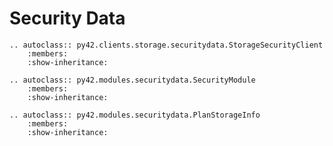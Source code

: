 # Security Data

```eval_rst
.. autoclass:: py42.clients.storage.securitydata.StorageSecurityClient
    :members:
    :show-inheritance:
```


```eval_rst
.. autoclass:: py42.modules.securitydata.SecurityModule
    :members:
    :show-inheritance:
```


```eval_rst
.. autoclass:: py42.modules.securitydata.PlanStorageInfo
    :members:
    :show-inheritance:
```
